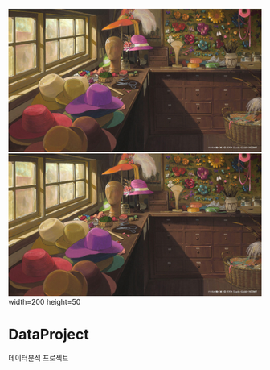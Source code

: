 <img src='images/howl의움직이는 성.jpg'> </img>
<img src='images/howl의움직이는 성.jpg'> width=200 height=50 </img>


# DataProject
데이터분석 프로젝트

